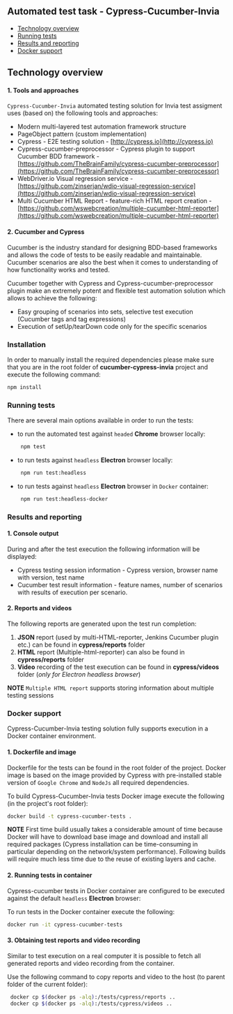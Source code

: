 ## Automated test task - Cypress-Cucumber-Invia
 

- [Technology overview](#technology-overview)
- [Running tests](#running-tests)
- [Results and reporting](#results-and-reporting)
- [Docker support](#docker-support)

## Technology overview
#### 1. Tools and approaches

`Cypress-Cucumber-Invia` automated testing solution for Invia test assigment uses (based on) the following tools and approaches:

- Modern multi-layered test automation framework structure
- PageObject pattern (custom implementation)
- Cypress - E2E testing solution - [http://cypress.io](http://cypress.io)
- Cypress-cucumber-preprocessor - Cypress plugin to support Cucumber BDD framework - [https://github.com/TheBrainFamily/cypress-cucumber-preprocessor](https://github.com/TheBrainFamily/cypress-cucumber-preprocessor)
- WebDriver.io Visual regression service - [https://github.com/zinserjan/wdio-visual-regression-service](https://github.com/zinserjan/wdio-visual-regression-service)
- Multi Cucumber HTML Report - feature-rich HTML report creation - [https://github.com/wswebcreation/multiple-cucumber-html-reporter](https://github.com/wswebcreation/multiple-cucumber-html-reporter)

#### 2. Cucumber and Cypress

Cucumber is the industry standard for designing BDD-based frameworks and allows the code of tests to be easily readable and
maintainable. Cucumber scenarios are also the best when it comes to understanding of how functionality works and tested.
 
Cucumber together with Cypress and Cypress-cucumber-preprocessor plugin make an extremely potent and flexible test automation solution which allows to achieve the following:
* Easy grouping of scenarios into sets, selective test execution (Cucumber tags and tag expressions)
* Execution of setUp/tearDown code only for the specific scenarios

### Installation

In order to manually install the required dependencies please make sure that you are in the root folder of **cucumber-cypress-invia** project
and execute the following command:

```sh
npm install
```

### Running tests

There are several main options available in order to run the tests:

- to run the automated test against `headed` **Chrome** browser locally: 
  ```sh
   npm test
  ```

- to run tests against `headless` **Electron** browser locally: 
  ```sh
   npm run test:headless
  ```
  
- to run tests against `headless` **Electron** browser in `Docker` container: 
  ```sh
   npm run test:headless-docker
  ```  

### Results and reporting
#### 1. Console output

During and after the test execution the following information will be displayed:

- Cypress testing session information - Cypress version, browser name with version, test name
- Cucumber test result information - feature names, number of scenarios with results of execution per scenario.

#### 2. Reports and videos 

 The following reports are generated upon the test run completion:
 1) **JSON** report (used by multi-HTML-reporter, Jenkins Cucumber plugin etc.) can be found in **cypress/reports** folder
 2) **HTML** report (Multiple-html-reporter) can also  be found in **cypress/reports** folder
 3) **Video** recording of the test execution can be found in **cypress/videos** folder (*only for Electron headless browser*)
  
  **NOTE** `Multiple HTML report` supports storing information about multiple testing sessions
 
### Docker support

 Cypress-Cucumber-Invia testing solution fully supports execution in a Docker container environment.
#### 1. Dockerfile and image
  
  Dockerfile for the tests can be found in the root folder of the project. Docker image is based on the image provided by Cypress
  with pre-installed stable version of `Google Chrome` and `NodeJs` all required dependencies.
  
  To build Cypress-Cucumber-Invia tests Docker image execute the following (in the project's root folder):
  ```sh
  docker build -t cypress-cucumber-tests .
  ``` 
  **NOTE** First time build usually takes a considerable amount of time because Docker will have to download base image and download and install
  all required packages (Cypress installation can be time-consuming in particular depending on the network/system performance). 
  Following builds will require much less time due to the reuse of existing layers and cache.
#### 2. Running tests in container

  Cypress-cucumber tests in Docker container are configured to be executed against the default `headless` **Electron** browser: 
  
  To run tests in the Docker container execute the following:
   ```sh
   docker run -it cypress-cucumber-tests
   ``` 
#### 3. Obtaining test reports and video recording

  Similar to test execution on a real computer it is possible to fetch all generated reports and video recording from the container.
  
  Use the following command to copy reports and video to the host (to parent folder of the current folder):
  
  ```sh
   docker cp $(docker ps -alq):/tests/cypress/reports ..
   docker cp $(docker ps -alq):/tests/cypress/videos ..
 ```
